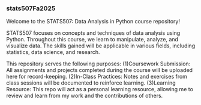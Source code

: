 ### stats507Fa2025

Welcome to the STATS507: Data Analysis in Python course repository!

STATS507 focuses on concepts and techniques of data analysis using Python. Throughout this course, we learn to manipulate, analyze, and visualize data. The skills gained will be applicable in various fields, including statistics, data science, and research.

This repository serves the following purposes:
(1)Coursework Submission: All assignments and projects completed during the course will be uploaded here for record-keeping.
(2)In-Class Practices: Notes and exercises from class sessions will be documented to reinforce learning.
(3)Learning Resource: This repo will act as a personal learning resource, allowing me to review and learn from my work and the contributions of others.
